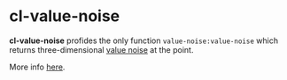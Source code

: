 # cl-value-noise

**cl-value-noise** profides the only function `value-noise:value-noise` which
returns three-dimensional [value noise](https://en.wikipedia.org/wiki/Value_noise)
at the point.

More info [here](https://shamazmazum.github.io/cl-value-noise/).
